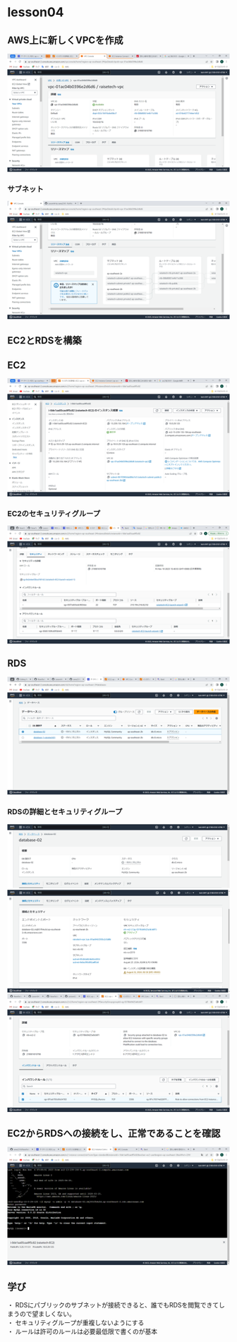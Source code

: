 # lesson04

## AWS上に新しくVPCを作成
![newVPC](img/lesson04-vpc.png)

### サブネット
![VPCsubnet](img/lesson04-vpc-subnet.png)

## EC2とRDSを構築

## EC2
![newEC2](img/lesson04-ec2.png)

### EC2のセキュリティグループ
![EC2-security](img/lesson04-ec2-security01.png)

## RDS
![newRDS](img/lesson04-newRDS.png)
### RDSの詳細とセキュリティグループ
![RDS-detail-01](img/lesson04-rds-detail01.png)
![RDS-detail-02](img/lesson04-rds-detail02.png)
![RDS-security](img/lesson04-rds-security.png)

## EC2からRDSへの接続をし、正常であることを確認
![EC2 connect to RDS](img/lesson04-ec2-rds-connect.png)

## 学び
・ RDSにパブリックのサブネットが接続できると、誰でもRDSを閲覧できてしまうので望ましくない。
<br>・ セキュリティグループが重複しないようにする
<br>・ ルールは許可のルールは必要最低限で書くのが基本
